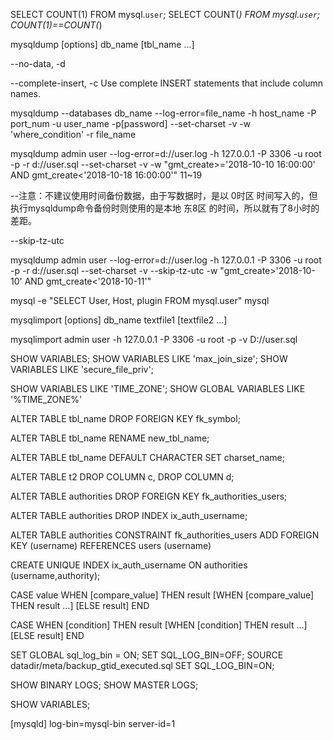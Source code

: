 SELECT COUNT(1) FROM mysql.`user`;
SELECT COUNT(*) FROM mysql.`user`;
COUNT(1)==COUNT(*)

mysqldump [options] db_name [tbl_name ...]

--no-data, -d

--complete-insert, -c
Use complete INSERT statements that include column names.
 
mysqldump --databases db_name  --log-error=file_name  -h host_name -P port_num  -u user_name -p[password] --set-charset  -v  -w 'where_condition' -r file_name

mysqldump admin user --log-error=d://user.log  -h 127.0.0.1 -P 3306  -u root -p -r d://user.sql --set-charset -v -w "gmt_create>='2018-10-10 16:00:00' AND gmt_create<'2018-10-18 16:00:00'"  11~19

--注意：不建议使用时间备份数据，由于写数据时，是以 0时区 时间写入的，但执行mysqldump命令备份时则使用的是本地 东8区 的时间，所以就有了8小时的差距。

--skip-tz-utc

mysqldump admin user --log-error=d://user.log  -h 127.0.0.1 -P 3306  -u root -p -r d://user.sql --set-charset -v --skip-tz-utc -w "gmt_create>'2018-10-10' AND gmt_create<'2018-10-11'"


mysql -e "SELECT User, Host, plugin FROM mysql.user" mysql

mysqlimport [options] db_name textfile1 [textfile2 ...]

mysqlimport admin user -h 127.0.0.1 -P 3306 -u root -p -v D://user.sql

SHOW VARIABLES;
SHOW VARIABLES LIKE 'max_join_size';
SHOW VARIABLES LIKE 'secure_file_priv';

SHOW VARIABLES LIKE 'TIME_ZONE';
SHOW GLOBAL VARIABLES LIKE '%TIME_ZONE%'

ALTER TABLE tbl_name DROP FOREIGN KEY fk_symbol;

ALTER TABLE tbl_name RENAME new_tbl_name;

ALTER TABLE tbl_name DEFAULT CHARACTER SET charset_name;

ALTER TABLE t2 DROP COLUMN c, DROP COLUMN d;

ALTER TABLE authorities DROP FOREIGN KEY fk_authorities_users;

ALTER TABLE authorities DROP INDEX ix_auth_username;

ALTER TABLE authorities CONSTRAINT fk_authorities_users ADD FOREIGN KEY (username) REFERENCES users (username)

CREATE UNIQUE INDEX ix_auth_username ON authorities (username,authority);

CASE value WHEN [compare_value] THEN result [WHEN [compare_value] THEN
result ...] [ELSE result] END

CASE WHEN [condition] THEN result [WHEN [condition] THEN result ...] [ELSE
result] END

SET GLOBAL sql_log_bin = ON;
SET SQL_LOG_BIN=OFF;
SOURCE datadir/meta/backup_gtid_executed.sql
SET SQL_LOG_BIN=ON;

SHOW BINARY LOGS;
SHOW MASTER LOGS;

SHOW VARIABLES;

[mysqld]
log-bin=mysql-bin
server-id=1


